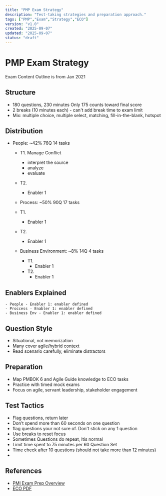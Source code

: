 ```yaml
---
title: "PMP Exam Strategy"
description: "Test-taking strategies and preparation approach."
tags: ["PMP","Exam","Strategy","ECO"]
version: "v1.0"
created: "2025-09-07"
updated: "2025-09-07"
status: "draft"
---
```


# PMP Exam Strategy
Exam Content Outline is from Jan 2021

## Structure
- 180 questions, 230 minutes  Only 175 counts toward final score
- 2 breaks (10 minutes each)  - can't add break time to exam limit
- Mix: multiple choice, multiple select, matching, fill-in-the-blank, hotspot  

## Distribution
- People: ~42%  76Q 14 tasks
    - T1. Manage Conflict
        - interpret the source
        - analyze
        - evaluate
    - T2.
        - Enabler 1
       
   - Process: ~50% 90Q 17 tasks 
    - T1. 
        - Enabler 1
    - T2.
        - Enabler 1
  - Business Environment: ~8%  14Q 4 tasks
    - T1.
        - Enabler 1
    - T2.
        - Enabler 1  

## Enablers Explained 
    - People - Enabler 1: enabler defined
    - Proccess - Enabler 1: enabler defined
    - Business Env - Enabler 1: enabler defined

## Question Style
- Situational, not memorization  
- Many cover agile/hybrid context  
- Read scenario carefully, eliminate distractors  

## Preparation
- Map PMBOK 6 and Agile Guide knowledge to ECO tasks  
- Practice with timed mock exams  
- Focus on agile, servant leadership, stakeholder engagement  

## Test Tactics
- Flag questions, return later  
- Don’t spend more than 60 seconds on one question  
- flag questions your not sure of. Don't stick on any 1 question
- Use breaks to reset focus  
- Sometimes Questions do repeat, Itis normal
- Limit time spent to 75 minutes per 60 Question Set
- Time check after 10 questions  (should not take more than 12 minutes)
- 


## References
- [PMI Exam Prep Overview](https://www.pmi.org/certifications/project-management-pmp/exam-prep)  
- [ECO PDF](https://www.pmi.org/certifications/project-management-pmp/exam-prep/changes)  
